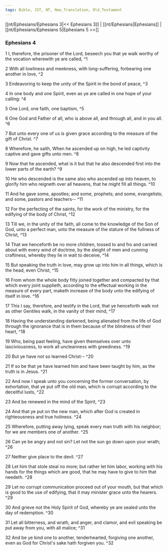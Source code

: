 ```yaml
---
tags: Bible, JST, NT, New_Translation, Old_Testament
---
```


[[nt/Ephesians/Ephesians 3|<< Ephesians 3]] | [[nt/Ephesians|Ephesians]] | [[nt/Ephesians/Ephesians 5|Ephesians 5 >>]]

### Ephesians 4

1 I, therefore, the prisoner of the Lord, beseech you that ye walk worthy of the vocation wherewith ye are called,  ^1

2 With all lowliness and meekness, with long-suffering, forbearing one another in love,  ^2

3 Endeavoring to keep the unity of the Spirit in the bond of peace,  ^3

4 In one body and one Spirit, even as ye are called in one hope of your calling:  ^4

5 One Lord, one faith, one baptism,  ^5

6 One God and Father of all, who is above all, and through all, and in you all.  ^6

7 But unto every one of us is given grace according to the measure of the gift of Christ.  ^7

8 Wherefore, he saith, When he ascended up on high, he led captivity captive and gave gifts unto men.  ^8

9 Now that he ascended, what is it but that he also descended first into the lower parts of the earth?  ^9

10 He who descended is the same also who ascended up into heaven, to glorify him who reigneth over all heavens, that he might fill all things.  ^10

11 And he gave some, apostles; and some, prophets; and some, evangelists; and some, pastors and teachers\--  ^11

12 For the perfecting of the saints, for the work of the ministry, for the edifying of the body of Christ,  ^12

13 Till we, in the unity of the faith, all come to the knowledge of the Son of God, unto a perfect man, unto the measure of the stature of the fullness of Christ,  ^13

14 That we henceforth be no more children, tossed to and fro and carried about with every wind of doctrine, by the sleight of men and cunning craftiness, whereby they lie in wait to deceive,  ^14

15 But speaking the truth in love, may grow up into him in all things, which is the head, even Christ,  ^15

16 From whom the whole body fitly joined together and compacted by that which every joint supplieth, according to the effectual working in the measure of every part, maketh increase of the body unto the edifying of itself in love.  ^16

17 This I say, therefore, and testify in the Lord, that ye henceforth walk not as other Gentiles walk, in the vanity of their mind,  ^17

18 Having the understanding darkened, being alienated from the life of God through the ignorance that is in them because of the blindness of their heart,  ^18

19 Who, being past feeling, have given themselves over unto lasciviousness, to work all uncleanness with greediness.  ^19

20 But ye have not so learned Christ\--  ^20

21 If so be that ye have learned him and have been taught by him, as the truth is in Jesus.  ^21

22 And now I speak unto you concerning the former conversation, by exhortation, that ye put off the old man, which is corrupt according to the deceitful lusts,  ^22

23 And be renewed in the mind of the Spirit,  ^23

24 And that ye put on the new man, which after God is created in righteousness and true holiness.  ^24

25 Wherefore, putting away lying, speak every man truth with his neighbor; for we are members one of another.  ^25

26 Can ye be angry and not sin? Let not the sun go down upon your wrath;  ^26

27 Neither give place to the devil.  ^27

28 Let him that stole steal no more; but rather let him labor, working with his hands for the things which are good, that he may have to give to him that needeth.  ^28

29 Let no corrupt communication proceed out of your mouth, but that which is good to the use of edifying, that it may minister grace unto the hearers.  ^29

30 And grieve not the Holy Spirit of God, whereby ye are sealed unto the day of redemption.  ^30

31 Let all bitterness, and wrath, and anger, and clamor, and evil speaking be put away from you, with all malice;  ^31

32 And be ye kind one to another, tenderhearted, forgiving one another, even as God for Christ\'s sake hath forgiven you.  ^32

 
